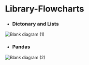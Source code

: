 # Library-Flowcharts

- ### Dictonary and Lists
![Blank diagram (1)](https://github.com/SanjaySArkasali/Library-Flowcharts/assets/121194268/c73d36b6-06ae-4bb9-a450-580b6389db29)

- ### Pandas
![Blank diagram (2)](https://github.com/SanjaySArkasali/Library-Flowcharts/assets/121194268/d4aef32d-26d3-49fa-bf23-47fd2ad67621)
